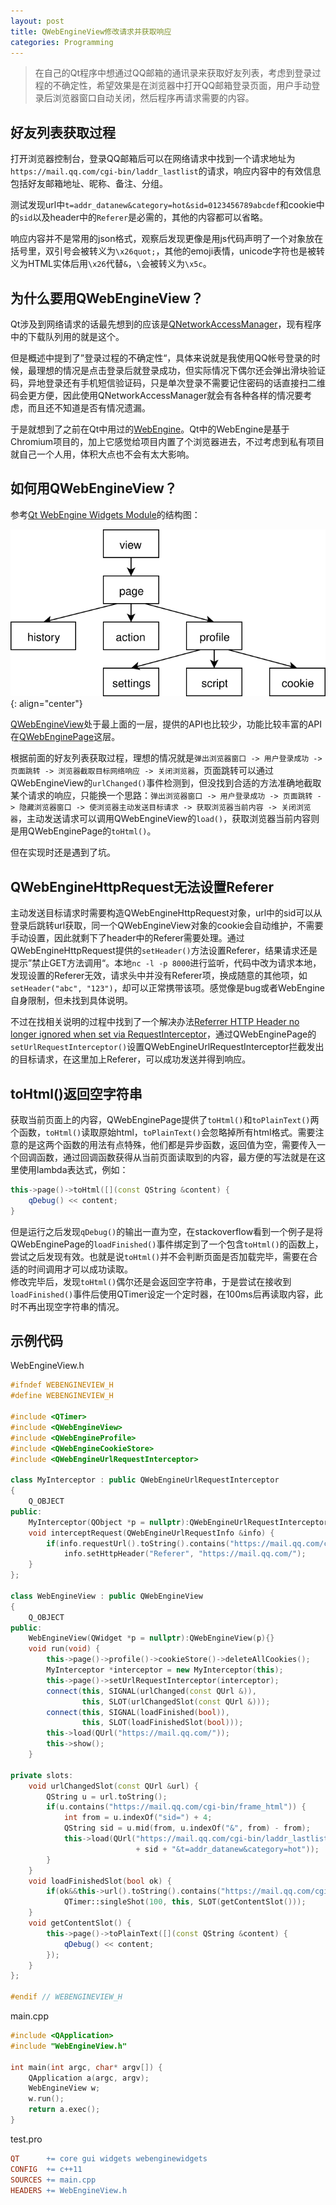 ```yaml
---
layout: post
title: QWebEngineView修改请求并获取响应
categories: Programming
---
```


> 在自己的Qt程序中想通过QQ邮箱的通讯录来获取好友列表，考虑到登录过程的不确定性，希望效果是在浏览器中打开QQ邮箱登录页面，用户手动登录后浏览器窗口自动关闭，然后程序再请求需要的内容。

<!-- more -->

## 好友列表获取过程
打开浏览器控制台，登录QQ邮箱后可以在网络请求中找到一个请求地址为`https://mail.qq.com/cgi-bin/laddr_lastlist`的请求，响应内容中的有效信息包括好友邮箱地址、昵称、备注、分组。  

测试发现url中`t=addr_datanew&category=hot&sid=0123456789abcdef`和cookie中的`sid`以及header中的`Referer`是必需的，其他的内容都可以省略。  

响应内容并不是常用的json格式，观察后发现更像是用js代码声明了一个对象放在括号里，双引号会被转义为`\x26quot;`，其他的emoji表情，unicode字符也是被转义为HTML实体后用`\x26`代替`&`，`\`会被转义为`\x5c`。  

## 为什么要用QWebEngineView？
Qt涉及到网络请求的话最先想到的应该是[QNetworkAccessManager](https://doc.qt.io/qt-5/qnetworkaccessmanager.html)，现有程序中的下载队列用的就是这个。  

但是概述中提到了”登录过程的不确定性“，具体来说就是我使用QQ帐号登录的时候，最理想的情况是点击登录后就登录成功，但实际情况下偶尔还会弹出滑块验证码，异地登录还有手机短信验证码，只是单次登录不需要记住密码的话直接扫二维码会更方便，因此使用QNetworkAccessManager就会有各种各样的情况要考虑，而且还不知道是否有情况遗漏。  

于是就想到了之前在Qt中用过的[WebEngine](https://doc.qt.io/qt-5/qtwebengine-index.html)。Qt中的WebEngine是基于Chromium项目的，加上它感觉给项目内置了个浏览器进去，不过考虑到私有项目就自己一个人用，体积大点也不会有太大影响。  

## 如何用QWebEngineView？
参考[Qt WebEngine Widgets Module](https://doc.qt.io/qt-5/qtwebengine-overview.html#qt-webengine-widgets-module)的结构图：  

![dictht](/public/image/QtWebEngineWidgetsModule.svg)  
{: align="center"}

[QWebEngineView](https://doc.qt.io/qt-5/qwebengineview.html)处于最上面的一层，提供的API也比较少，功能比较丰富的API在[QWebEnginePage](https://doc.qt.io/qt-5/qwebenginepage.html)这层。  

根据前面的好友列表获取过程，理想的情况就是`弹出浏览器窗口 -> 用户登录成功 -> 页面跳转 -> 浏览器截取目标网络响应 -> 关闭浏览器`，页面跳转可以通过QWebEngineView的`urlChanged()`事件检测到，但没找到合适的方法准确地截取某个请求的响应，只能换一个思路：`弹出浏览器窗口 -> 用户登录成功 -> 页面跳转 -> 隐藏浏览器窗口 -> 使浏览器主动发送目标请求 -> 获取浏览器当前内容 -> 关闭浏览器`，主动发送请求可以调用QWebEngineView的`load()`，获取浏览器当前内容则是用QWebEnginePage的`toHtml()`。  

但在实现时还是遇到了坑。  

## QWebEngineHttpRequest无法设置Referer
主动发送目标请求时需要构造QWebEngineHttpRequest对象，url中的sid可以从登录后跳转url获取，同一个QWebEngineView对象的cookie会自动维护，不需要手动设置，因此就剩下了header中的Referer需要处理。通过QWebEngineHttpRequest提供的`setHeader()`方法设置Referer，结果请求还是提示”禁止GET方法调用“。本地`nc -l -p 8000`进行监听，代码中改为请求本地，发现设置的Referer无效，请求头中并没有Referer项，换成随意的其他项，如`setHeader("abc", "123")`，却可以正常携带该项。感觉像是bug或者WebEngine自身限制，但未找到具体说明。  

不过在找相关说明的过程中找到了一个解决办法[Referrer HTTP Header no longer ignored when set via RequestInterceptor](https://code.qt.io/cgit/qt/qtwebengine.git/commit/?id=1a8e93c95de92f6a00bdf3768c5315dd032513c0)，通过QWebEnginePage的`setUrlRequestInterceptor()`设置QWebEngineUrlRequestInterceptor拦截发出的目标请求，在这里加上Referer，可以成功发送并得到响应。

## toHtml()返回空字符串
获取当前页面上的内容，QWebEnginePage提供了`toHtml()`和`toPlainText()`两个函数，`toHtml()`读取原始html，`toPlainText()`会忽略掉所有html格式。需要注意的是这两个函数的用法有点特殊，他们都是异步函数，返回值为空，需要传入一个回调函数，通过回调函数获得从当前页面读取到的内容，最方便的写法就是在这里使用lambda表达式，例如：  
```c++
this->page()->toHtml([](const QString &content) {
    qDebug() << content;
}
```
但是运行之后发现`qDebug()`的输出一直为空，在stackoverflow看到一个例子是将QWebEnginePage的`loadFinished()`事件绑定到了一个包含`toHtml()`的函数上，尝试之后发现有效。也就是说`toHtml()`并不会判断页面是否加载完毕，需要在合适的时间调用才可以成功读取。  
修改完毕后，发现`toHtml()`偶尔还是会返回空字符串，于是尝试在接收到`loadFinished()`事件后使用QTimer设定一个定时器，在100ms后再读取内容，此时不再出现空字符串的情况。

## 示例代码
WebEngineView.h
```c++
#ifndef WEBENGINEVIEW_H
#define WEBENGINEVIEW_H

#include <QTimer>
#include <QWebEngineView>
#include <QWebEngineProfile>
#include <QWebEngineCookieStore>
#include <QWebEngineUrlRequestInterceptor>

class MyInterceptor : public QWebEngineUrlRequestInterceptor
{
    Q_OBJECT
public:
    MyInterceptor(QObject *p = nullptr):QWebEngineUrlRequestInterceptor(p){}
    void interceptRequest(QWebEngineUrlRequestInfo &info) {
        if(info.requestUrl().toString().contains("https://mail.qq.com/cgi-bin/laddr_lastlist"))
            info.setHttpHeader("Referer", "https://mail.qq.com/");
    }
};

class WebEngineView : public QWebEngineView
{
    Q_OBJECT
public:
    WebEngineView(QWidget *p = nullptr):QWebEngineView(p){}
    void run(void) {
        this->page()->profile()->cookieStore()->deleteAllCookies();
        MyInterceptor *interceptor = new MyInterceptor(this);
        this->page()->setUrlRequestInterceptor(interceptor);
        connect(this, SIGNAL(urlChanged(const QUrl &)),
                this, SLOT(urlChangedSlot(const QUrl &)));
        connect(this, SIGNAL(loadFinished(bool)),
                this, SLOT(loadFinishedSlot(bool)));
        this->load(QUrl("https://mail.qq.com/"));
        this->show();
    }

private slots:
    void urlChangedSlot(const QUrl &url) {
        QString u = url.toString();
        if(u.contains("https://mail.qq.com/cgi-bin/frame_html")) {
            int from = u.indexOf("sid=") + 4;
            QString sid = u.mid(from, u.indexOf("&", from) - from);
            this->load(QUrl("https://mail.qq.com/cgi-bin/laddr_lastlist?sid="
                            + sid + "&t=addr_datanew&category=hot"));
        }
    }
    void loadFinishedSlot(bool ok) {
        if(ok&&this->url().toString().contains("https://mail.qq.com/cgi-bin/laddr_lastlist"))
            QTimer::singleShot(100, this, SLOT(getContentSlot()));
    }
    void getContentSlot() {
        this->page()->toPlainText([](const QString &content) {
            qDebug() << content;
        });
    }
};

#endif // WEBENGINEVIEW_H
```

main.cpp
```c++
#include <QApplication>
#include "WebEngineView.h"

int main(int argc, char* argv[]) {
    QApplication a(argc, argv);
    WebEngineView w;
    w.run();
    return a.exec();
}
```

test.pro
```Makefile
QT      += core gui widgets webenginewidgets
CONFIG  += c++11
SOURCES += main.cpp
HEADERS += WebEngineView.h
```